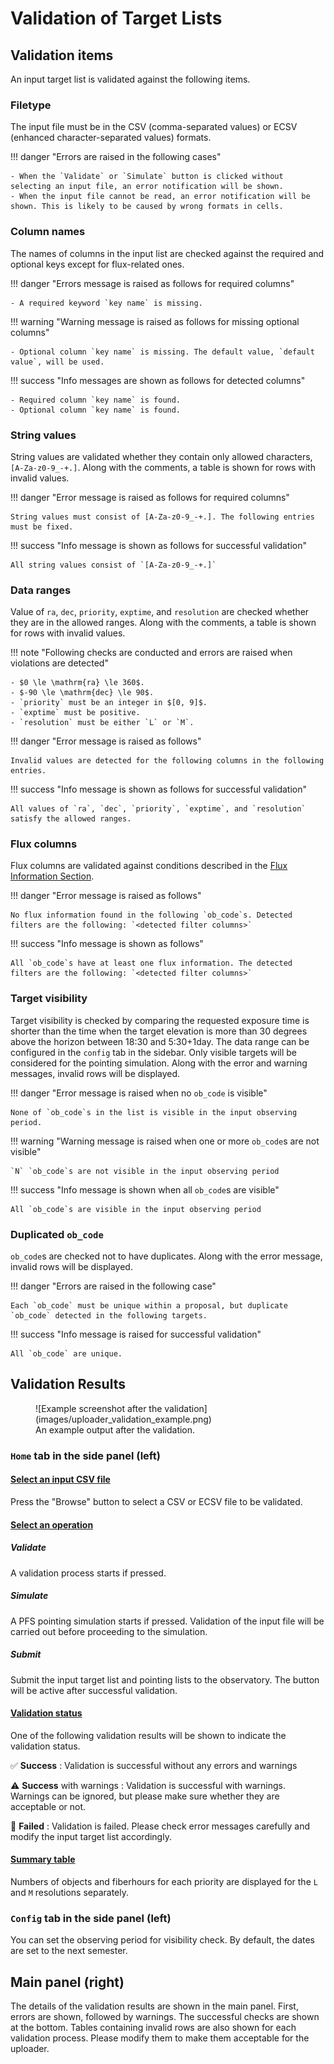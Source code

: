 # Validation of Target Lists

## Validation items

An input target list is validated against the following items.

### Filetype

The input file must be in the CSV (comma-separated values) or ECSV (enhanced character-separated values) formats.

!!! danger "Errors are raised in the following cases"

    - When the `Validate` or `Simulate` button is clicked without selecting an input file, an error notification will be shown.
    - When the input file cannot be read, an error notification will be shown. This is likely to be caused by wrong formats in cells.

### Column names

The names of columns in the input list are checked against the required and optional keys except for flux-related ones.

!!! danger "Errors message is raised as follows for required columns"

    - A required keyword `key name` is missing.

!!! warning "Warning message is raised as follows for missing optional columns"

    - Optional column `key name` is missing. The default value, `default value`, will be used.

!!! success "Info messages are shown as follows for detected columns"

    - Required column `key name` is found.
    - Optional column `key name` is found.

### String values

String values are validated whether they contain only allowed characters, `[A-Za-z0-9_-+.]`.
Along with the comments, a table is shown for rows with invalid values.

!!! danger "Error message is raised as follows for required columns"

    String values must consist of [A-Za-z0-9_-+.]. The following entries must be fixed.

!!! success "Info message is shown as follows for successful validation"

    All string values consist of `[A-Za-z0-9_-+.]`

### Data ranges

Value of `ra`, `dec`, `priority`, `exptime`, and `resolution` are checked whether they are in the allowed ranges.
Along with the comments, a table is shown for rows with invalid values.

!!! note "Following checks are conducted and errors are raised when violations are detected"

    - $0 \le \mathrm{ra} \le 360$.
    - $-90 \le \mathrm{dec} \le 90$.
    - `priority` must be an integer in $[0, 9]$.
    - `exptime` must be positive.
    - `resolution` must be either `L` or `M`.

!!! danger "Error message is raised as follows"

    Invalid values are detected for the following columns in the following entries.

!!! success "Info message is shown as follows for successful validation"

    All values of `ra`, `dec`, `priority`, `exptime`, and `resolution` satisfy the allowed ranges.

### Flux columns

Flux columns are validated against conditions described in the [Flux Information Section](inputs.md#about-flux-information).

!!! danger "Error message is raised as follows"

    No flux information found in the following `ob_code`s. Detected filters are the following: `<detected filter columns>`

!!! success "Info message is shown as follows"

    All `ob_code`s have at least one flux information. The detected filters are the following: `<detected filter columns>`


### Target visibility

Target visibility is checked by comparing the requested exposure time is shorter than the time when the target elevation is more than 30 degrees above the horizon between 18:30 and 5:30+1day. The data range can be configured in the `config` tab in the sidebar. Only visible targets will be considered for the pointing simulation. Along with the error and warning messages, invalid rows will be displayed.

!!! danger "Error message is raised when no `ob_code` is visible"

    None of `ob_code`s in the list is visible in the input observing period.

!!! warning "Warning message is raised when one or more `ob_code`s are not visible"

    `N` `ob_code`s are not visible in the input observing period

!!! success "Info message is shown when all `ob_code`s are visible"

    All `ob_code`s are visible in the input observing period

### Duplicated `ob_code`

`ob_code`s are checked not to have duplicates. Along with the error message, invalid rows will be displayed.

!!! danger "Errors are raised in the following case"

    Each `ob_code` must be unique within a proposal, but duplicate `ob_code` detected in the following targets.

!!! success "Info message is raised for successful validation"

    All `ob_code` are unique.

## Validation Results

<figure markdown>
  ![Example screenshot after the validation](images/uploader_validation_example.png)
  <figcaption>An example output after the validation.</figcaption>
</figure>

### `Home` tab in the side panel (left)

#### <u>Select an input CSV file</u>

Press the "Browse" button to select a CSV or ECSV file to be validated.

#### <u>Select an operation</u>

##### Validate

A validation process starts if pressed.

##### Simulate

A PFS pointing simulation starts if pressed. Validation of the input file will be carried out before proceeding to the simulation.

##### Submit

Submit the input target list and pointing lists to the observatory. The button will be active after successful validation.

#### <u>Validation status</u>

One of the following validation results will be shown to indicate the validation status.

✅ **Success**
: Validation is successful without any errors and warnings

⚠️ **Success** with warnings
: Validation is successful with warnings. Warnings can be ignored, but please make sure whether they are acceptable or not.

🚫 **Failed**
: Validation is failed. Please check error messages carefully and modify the input target list accordingly.

#### <u>Summary table</u>

Numbers of objects and fiberhours for each priority are displayed for the `L` and `M` resolutions separately.

### `Config` tab in the side panel (left)

You can set the observing period for visibility check. By default, the dates are set to the next semester.

## Main panel (right)

The details of the validation results are shown in the main panel.
First, errors are shown, followed by warnings. The successful checks are shown at the bottom.
Tables containing invalid rows are also shown for each validation process.
Please modify them to make them acceptable for the uploader.
